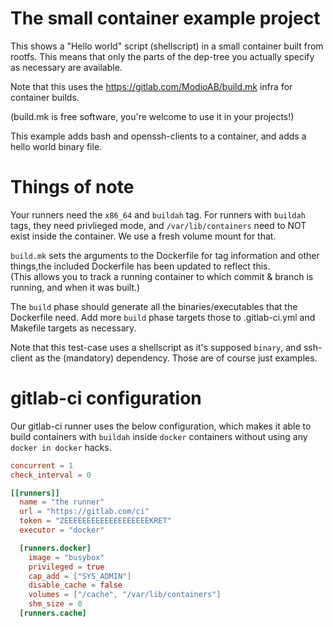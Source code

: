 # The small container example project

This shows a "Hello world" script (shellscript) in a small container built from
rootfs. This means that only the parts of the dep-tree you actually specify as
necessary are available.

Note that this uses the https://gitlab.com/ModioAB/build.mk infra for container
builds.

(build.mk is free software, you're welcome to use it in your projects!)

This example adds bash and openssh-clients to a container, and adds a hello
world binary file.


# Things of note

Your runners need the `x86_64` and `buildah` tag. For runners with `buildah` tags,
they need privlieged mode, and `/var/lib/containers` need to NOT exist inside the
container. We use a fresh volume mount for that.


`build.mk` sets the arguments to the Dockerfile for tag information and other
things,the included Dockerfile has been updated to reflect this.  
(This allows you to track a running container to which commit & branch is running, 
and when it was built.)

The `build` phase should generate all the binaries/executables that the
Dockerfile need. Add more `build` phase targets those to .gitlab-ci.yml 
and Makefile targets as necessary.

Note that this test-case uses a shellscript as it's supposed  `binary`, and
ssh-client as the (mandatory) dependency. Those are of course just examples.


# gitlab-ci configuration

Our gitlab-ci runner uses the below configuration, which makes it able to 
build containers with `buildah` inside `docker` containers without using any 
`docker in docker` hacks.


```toml
concurrent = 1
check_interval = 0

[[runners]]
  name = "the runner"
  url = "https://gitlab.com/ci"
  token = "ZEEEEEEEEEEEEEEEEEEEKRET"
  executor = "docker"

  [runners.docker]
    image = "busybox"
    privileged = true
    cap_add = ["SYS_ADMIN"]
    disable_cache = false
    volumes = ["/cache", "/var/lib/containers"]
    shm_size = 0
  [runners.cache]
```
